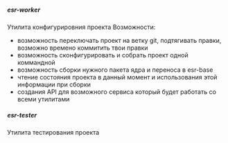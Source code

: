 ##### esr-worker

Утилита конфигурировния проекта
Возможности:
- возможность переключать проект на ветку git, подтягивать правки, возможно времено коммитить твои правки
- возможность сконфигурировать и собрать проект одной коммандной
- возможность сборки нужного пакета ядра и переноса в esr-base
- чтение состояния проекта в данный момент и использования этой информации при сборки
- создания API для возможного сервиса который будет работать со всеми утилитами 

##### esr-tester

Утилита тестирования проекта